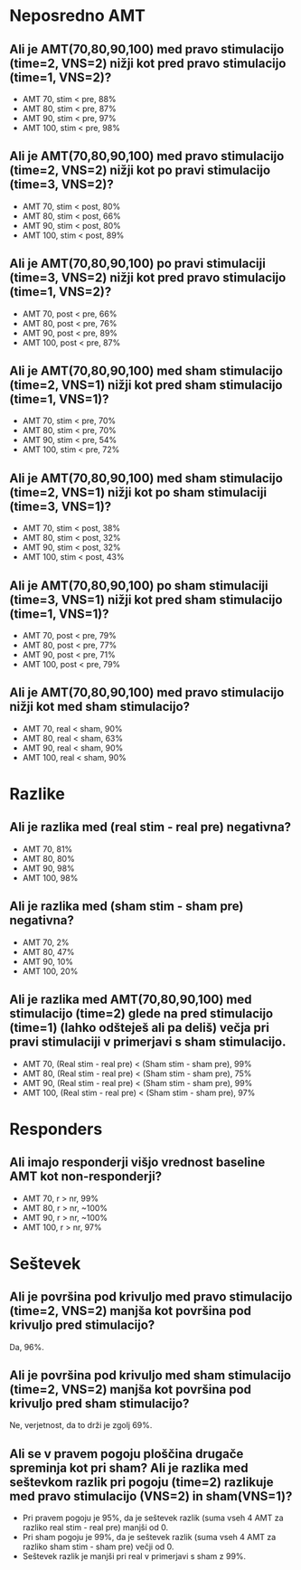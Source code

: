 # Neposredno AMT

## Ali je AMT(70,80,90,100) med pravo stimulacijo (time=2, VNS=2) nižji kot pred pravo stimulacijo (time=1, VNS=2)?

* AMT 70, stim < pre, 88%
* AMT 80, stim < pre, 87%
* AMT 90, stim < pre, 97%
* AMT 100, stim < pre, 98%

## Ali je AMT(70,80,90,100) med pravo stimulacijo (time=2, VNS=2) nižji kot po pravi stimulacijo (time=3, VNS=2)?

* AMT 70, stim < post, 80%
* AMT 80, stim < post, 66%
* AMT 90, stim < post, 80%
* AMT 100, stim < post, 89%

## Ali je AMT(70,80,90,100) po pravi stimulaciji (time=3, VNS=2) nižji kot pred pravo stimulacijo (time=1, VNS=2)?

* AMT 70, post < pre, 66%
* AMT 80, post < pre, 76%
* AMT 90, post < pre, 89%
* AMT 100, post < pre, 87%

## Ali je AMT(70,80,90,100) med sham stimulacijo (time=2, VNS=1) nižji kot pred sham stimulacijo (time=1, VNS=1)?

* AMT 70, stim < pre, 70%
* AMT 80, stim < pre, 70%
* AMT 90, stim < pre, 54%
* AMT 100, stim < pre, 72%

## Ali je AMT(70,80,90,100) med sham stimulacijo (time=2, VNS=1) nižji kot po sham stimulaciji (time=3, VNS=1)?

* AMT 70, stim < post, 38%
* AMT 80, stim < post, 32%
* AMT 90, stim < post, 32%
* AMT 100, stim < post, 43%

## Ali je AMT(70,80,90,100) po sham stimulaciji (time=3, VNS=1) nižji kot pred sham stimulacijo (time=1, VNS=1)?

* AMT 70, post < pre, 79%
* AMT 80, post < pre, 77%
* AMT 90, post < pre, 71%
* AMT 100, post < pre, 79%

## Ali je AMT(70,80,90,100) med pravo stimulacijo nižji kot med sham stimulacijo?

* AMT 70, real < sham, 90%
* AMT 80, real < sham, 63%
* AMT 90, real < sham, 90%
* AMT 100, real < sham, 90%

# Razlike

## Ali je razlika med (real stim - real pre) negativna?

* AMT 70, 81%
* AMT 80, 80%
* AMT 90, 98%
* AMT 100, 98%

## Ali je razlika med (sham stim - sham pre) negativna?

* AMT 70, 2%
* AMT 80, 47%
* AMT 90, 10%
* AMT 100, 20%

## Ali je razlika med AMT(70,80,90,100) med stimulacijo (time=2) glede na pred stimulacijo (time=1) (lahko odšteješ ali pa deliš) večja pri pravi stimulaciji v primerjavi s sham stimulacijo.

* AMT 70, (Real stim - real pre) < (Sham stim - sham pre), 99%
* AMT 80, (Real stim - real pre) < (Sham stim - sham pre), 75%
* AMT 90, (Real stim - real pre) < (Sham stim - sham pre), 99%
* AMT 100, (Real stim - real pre) < (Sham stim - sham pre), 97%

# Responders

## Ali imajo responderji višjo vrednost baseline AMT kot non-responderji?

* AMT 70, r > nr, 99%
* AMT 80, r > nr, ~100%
* AMT 90, r > nr, ~100%
* AMT 100, r > nr, 97%

# Seštevek

## Ali je površina pod krivuljo med pravo stimulacijo (time=2, VNS=2) manjša kot površina pod krivuljo pred stimulacijo?

Da, 96%.

## Ali je površina pod krivuljo med sham stimulacijo (time=2, VNS=2) manjša kot površina pod krivuljo pred sham stimulacijo?

Ne, verjetnost, da to drži je zgolj 69%.

## Ali se v pravem pogoju ploščina drugače spreminja kot pri sham? Ali je razlika med seštevkom razlik pri pogoju (time=2) razlikuje med pravo stimulacijo (VNS=2) in sham(VNS=1)?

* Pri pravem pogoju je 95%, da je seštevek razlik (suma vseh 4 AMT za razliko real stim - real pre) manjši od 0.
* Pri sham pogoju je 99%, da je seštevek razlik (suma vseh 4 AMT za razliko sham stim - sham pre) večji od 0.
* Seštevek razlik je manjši pri real v primerjavi s sham z 99%.
